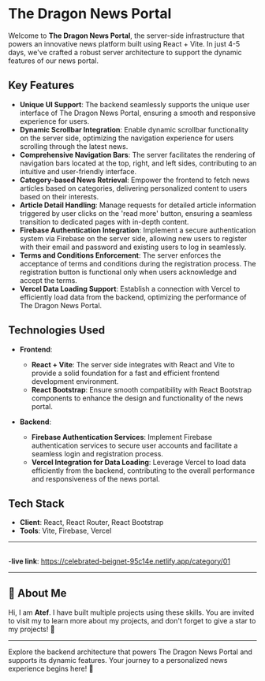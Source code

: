 # The Dragon News Portal

Welcome to **The Dragon News Portal**, the server-side infrastructure that powers an innovative news platform built using React + Vite. In just 4-5 days, we've crafted a robust server architecture to support the dynamic features of our news portal.

## Key Features
- **Unique UI Support**: The backend seamlessly supports the unique user interface of The Dragon News Portal, ensuring a smooth and responsive experience for users.
- **Dynamic Scrollbar Integration**: Enable dynamic scrollbar functionality on the server side, optimizing the navigation experience for users scrolling through the latest news.
- **Comprehensive Navigation Bars**: The server facilitates the rendering of navigation bars located at the top, right, and left sides, contributing to an intuitive and user-friendly interface.
- **Category-based News Retrieval**: Empower the frontend to fetch news articles based on categories, delivering personalized content to users based on their interests.
- **Article Detail Handling**: Manage requests for detailed article information triggered by user clicks on the 'read more' button, ensuring a seamless transition to dedicated pages with in-depth content.
- **Firebase Authentication Integration**: Implement a secure authentication system via Firebase on the server side, allowing new users to register with their email and password and existing users to log in seamlessly.
- **Terms and Conditions Enforcement**: The server enforces the acceptance of terms and conditions during the registration process. The registration button is functional only when users acknowledge and accept the terms.
- **Vercel Data Loading Support**: Establish a connection with Vercel to efficiently load data from the backend, optimizing the performance of The Dragon News Portal.

## Technologies Used
- **Frontend**: 
  - **React + Vite**: The server side integrates with React and Vite to provide a solid foundation for a fast and efficient frontend development environment.
  - **React Bootstrap**: Ensure smooth compatibility with React Bootstrap components to enhance the design and functionality of the news portal.

- **Backend**:
  - **Firebase Authentication Services**: Implement Firebase authentication services to secure user accounts and facilitate a seamless login and registration process.
  - **Vercel Integration for Data Loading**: Leverage Vercel to load data efficiently from the backend, contributing to the overall performance and responsiveness of the news portal.



## Tech Stack
- **Client**: React, React Router, React Bootstrap
- **Tools**: Vite, Firebase, Vercel

---

##
-**live link**:  https://celebrated-beignet-95c14e.netlify.app/category/01

---



## 🚀 About Me
Hi, I am **Atef**. I have built multiple projects using these skills. You are invited to visit my  to learn more about my projects, and don't forget to give a star to my projects! 🌟

---

Explore the backend architecture that powers The Dragon News Portal and supports its dynamic features. Your journey to a personalized news experience begins here! 🐉

